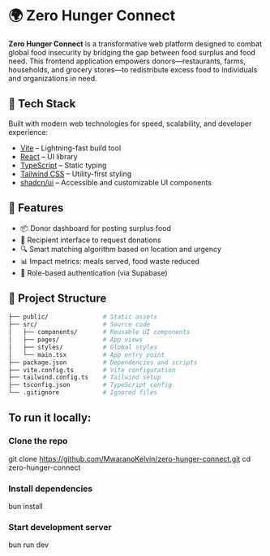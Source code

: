# 🌍 Zero Hunger Connect

**Zero Hunger Connect** is a transformative web platform designed to combat global food insecurity by bridging the gap between food surplus and food need. This frontend application empowers donors—restaurants, farms, households, and grocery stores—to redistribute excess food to individuals and organizations in need.

## 🚀 Tech Stack

Built with modern web technologies for speed, scalability, and developer experience:

- [Vite](https://vitejs.dev/) – Lightning-fast build tool
- [React](https://reactjs.org/) – UI library
- [TypeScript](https://www.typescriptlang.org/) – Static typing
- [Tailwind CSS](https://tailwindcss.com/) – Utility-first styling
- [shadcn/ui](https://ui.shadcn.com/) – Accessible and customizable UI components

## 🧩 Features

- 📦 Donor dashboard for posting surplus food
- 🛒 Recipient interface to request donations
- 🔍 Smart matching algorithm based on location and urgency
- 📊 Impact metrics: meals served, food waste reduced
- 🔐 Role-based authentication (via Supabase)

## 📁 Project Structure

```bash
├── public/               # Static assets
├── src/                  # Source code
│   ├── components/       # Reusable UI components
│   ├── pages/            # App views
│   ├── styles/           # Global styles
│   └── main.tsx          # App entry point
├── package.json          # Dependencies and scripts
├── vite.config.ts        # Vite configuration
├── tailwind.config.ts    # Tailwind setup
├── tsconfig.json         # TypeScript config
└── .gitignore            # Ignored files
```

## To run it locally:
### Clone the repo
git clone https://github.com/MwaranoKelvin/zero-hunger-connect.git
cd zero-hunger-connect

### Install dependencies
bun install

### Start development server
bun run dev
